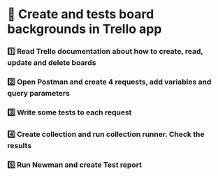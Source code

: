 #  :pushpin: Create and tests board backgrounds in Trello app

###   :one: Read Trello documentation about how to create, read, update and delete boards
###   :two: Open Postman and create 4 requests, add variables and query parameters 
###   :three: Write some tests to each request
###   :four: Create collection and run collection runner. Check the results
###   :five: Run Newman and create Test report

